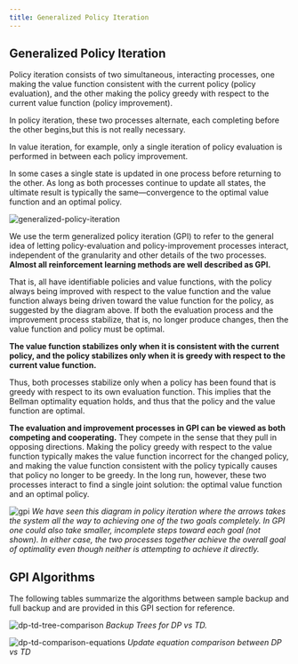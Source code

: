 ```yaml
---
title: Generalized Policy Iteration
---
```


## Generalized Policy Iteration

Policy iteration consists of two simultaneous, interacting processes, one making the value function consistent with the current policy (policy evaluation), and the other making the policy greedy with respect to the current value function (policy improvement).  

In policy iteration, these two processes alternate, each completing before the other begins,but this is not really necessary.  

In value iteration, for example, only a single iteration of policy evaluation is performed in between each policy improvement. 

In some cases a single state is updated in one process before returning to the other.  As long as both processes continue to update all states, the ultimate result is typically the same—convergence to the optimal value function and an optimal policy.

![generalized-policy-iteration](images/generalized-policy-iteration.png#center)

We  use  the  term generalized  policy  iteration (GPI)  to  refer to the general idea of letting policy-evaluation and policy-improvement processes interact, independent of the granularity and other details of the two processes.  **Almost all reinforcement learning methods are well described as GPI.** 

That is, all have identifiable policies and value functions, with the policy always being improved with respect to the value function and the value function always being driven toward the value function for the policy, as suggested by the diagram above.  If both the evaluation process and the improvement process stabilize, that is, no longer produce changes, then the value function and policy must  be  optimal. 

**The  value  function  stabilizes  only  when  it is consistent with the current policy, and the policy stabilizes only when it is greedy with respect to the current value function.** 

Thus, both processes stabilize only when a policy has been found that is greedy with respect to its own evaluation function.  This implies that the Bellman optimality equation holds, and thus that the policy and the value function are optimal. 

**The evaluation and improvement processes in GPI can be viewed as both competing and cooperating.**  They compete in the sense that they pull in opposing directions.  Making the policy greedy with respect to the value function typically makes the value function incorrect for the changed policy, and making the value function consistent with the policy typically causes that policy no longer to be greedy.  In the long run,  however,  these two processes interact to find a single joint solution:  the optimal value function and an optimal policy.

![gpi](images/gpi.png#center)
_We have seen this diagram in policy iteration where the arrows takes the system all the way to achieving one of the two goals completely.  In GPI one could also take smaller, incomplete steps toward each goal (not shown).  In either case, the two processes together achieve the overall goal of optimality even though neither is attempting to achieve it directly._

## GPI Algorithms

The following tables summarize the algorithms between sample backup and full backup and are provided in this GPI section for reference. 

![dp-td-tree-comparison](images/dp-td-tree-comparison.png#center)
*Backup Trees for DP vs TD.*

![dp-td-comparison-equations](images/dp-td-comparison-equations.png#center)
*Update equation comparison between DP vs TD* 

